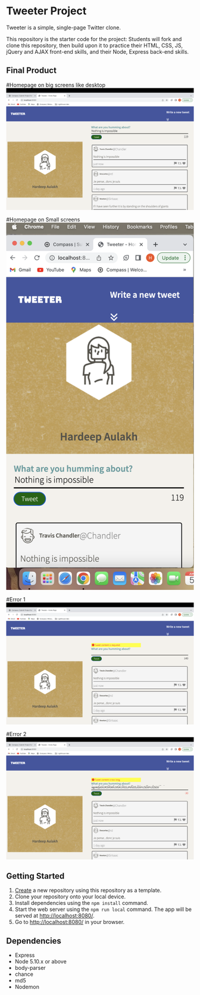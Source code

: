 # Tweeter Project

Tweeter is a simple, single-page Twitter clone.

This repository is the starter code for the project: Students will fork and clone this repository, then build upon it to practice their HTML, CSS, JS, jQuery and AJAX front-end skills, and their Node, Express back-end skills.

## Final Product
#Homepage on big screens like desktop
!["Screenshot of homepage on desktop"](docs/desktop-view.png)

#Homepage on Small screens
!["Screenshot of homepage on small screen devices](docs/small-screen-view.png)

#Error 1
!["Screenshot of error message when textarea is empty"](docs/Error-message-empty%20textarea.png)

#Error 2
!["Screenshot of error message when tweet length is more than 140 characteres"](docs/Error-message-long%20content.png)

## Getting Started

1. [Create](https://docs.github.com/en/repositories/creating-and-managing-repositories/creating-a-repository-from-a-template) a new repository using this repository as a template.
2. Clone your repository onto your local device.
3. Install dependencies using the `npm install` command.
3. Start the web server using the `npm run local` command. The app will be served at <http://localhost:8080/>.
4. Go to <http://localhost:8080/> in your browser.

## Dependencies

- Express
- Node 5.10.x or above
- body-parser
- chance
- md5
- Nodemon

